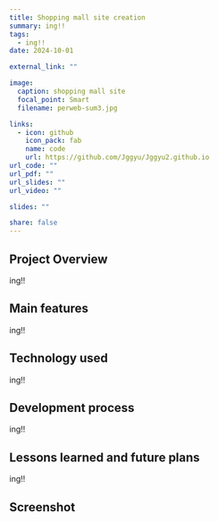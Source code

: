 ```yaml
---
title: Shopping mall site creation
summary: ing!!
tags:
  - ing!!
date: 2024-10-01

external_link: ""

image:
  caption: shopping mall site
  focal_point: Smart
  filename: perweb-sum3.jpg

links:
  - icon: github
    icon_pack: fab
    name: code
    url: https://github.com/Jggyu/Jggyu2.github.io
url_code: ""
url_pdf: ""
url_slides: ""
url_video: ""

slides: ""

share: false
---
```


## Project Overview

ing!!

## Main features

ing!!

## Technology used

ing!!

## Development process

ing!!

## Lessons learned and future plans

ing!!

## Screenshot